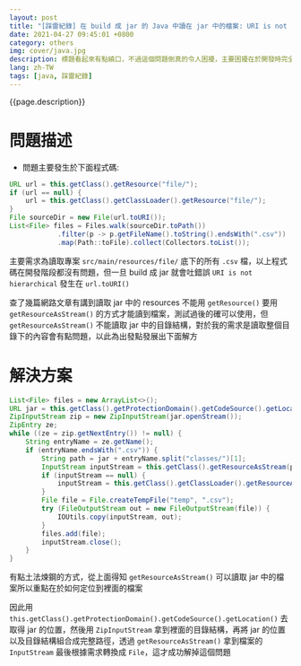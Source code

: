 ```yaml
---
layout: post
title: "[踩雷紀錄] 在 build 成 jar 的 Java 中讀在 jar 中的檔案: URI is not hierarchical"
date: 2021-04-27 09:45:01 +0800
category: others
img: cover/java.jpg
description: 標題看起來有點繞口，不過這個問題倒真的令人困擾，主要困擾在於開發時完全沒有問題，但是到了 build 成 jar 之後，狀況才會出現，也造成要除錯十分麻煩，必須改完 code 然後 build 成 jar 才能確定問題，也沒辦法用 debugger
lang: zh-TW
tags: [java, 踩雷紀錄]
---
```


{{page.description}}

# 問題描述

+ 問題主要發生於下面程式碼:

```java
URL url = this.getClass().getResource("file/");
if (url == null) {
    url = this.getClass().getClassLoader().getResource("file/");
}
File sourceDir = new File(url.toURI());
List<File> files = Files.walk(sourceDir.toPath())
            .filter(p -> p.getFileName().toString().endsWith(".csv"))
            .map(Path::toFile).collect(Collectors.toList());
```

主要需求為讀取專案 `src/main/resources/file/` 底下的所有 `.csv` 檔，以上程式碼在開發階段都沒有問題，但一旦 build 成 jar 就會吐錯誤 `URI is not hierarchical` 發生在 `url.toURI()`


查了幾篇網路文章有講到讀取 jar 中的 resources 不能用 `getResource()` 要用 `getResourceAsStream()` 的方式才能讀到檔案，測試過後的確可以使用，但 `getResourceAsStream()` 不能讀取 jar 中的目錄結構，對於我的需求是讀取整個目錄下的內容會有點問題，以此為出發點發展出下面解方

# 解決方案

```java
List<File> files = new ArrayList<>();
URL jar = this.getClass().getProtectionDomain().getCodeSource().getLocation();
ZipInputStream zip = new ZipInputStream(jar.openStream());
ZipEntry ze;
while ((ze = zip.getNextEntry()) != null) {
    String entryName = ze.getName();
    if (entryName.endsWith(".csv")) {
        String path = jar + entryName.split("classes/")[1];
        InputStream inputStream = this.getClass().getResourceAsStream(path);
        if (inputStream == null) {
            inputStream = this.getClass().getClassLoader().getResourceAsStream(path);
        }
        File file = File.createTempFile("temp", ".csv");
        try (FileOutputStream out = new FileOutputStream(file)) {
            IOUtils.copy(inputStream, out);
        }
        files.add(file);
        inputStream.close();
    }
}
```

有點土法煉鋼的方式，從上面得知 `getResourceAsStream()` 可以讀取 jar 中的檔案所以重點在於如何定位到裡面的檔案

因此用 `this.getClass().getProtectionDomain().getCodeSource().getLocation()` 去取得 jar 的位置，然後用 `ZipInputStream` 拿到裡面的目錄結構，再將 jar 的位置以及目錄結構組合成完整路徑，透過 `getResourceAsStream()` 拿到檔案的 `InputStream` 最後根據需求轉換成 `File`，這才成功解掉這個問題